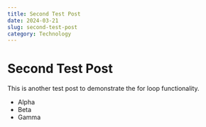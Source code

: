 ```yaml
---
title: Second Test Post
date: 2024-03-21
slug: second-test-post
category: Technology
---
```


# Second Test Post

This is another test post to demonstrate the for loop functionality.

- Alpha
- Beta  
- Gamma